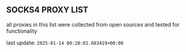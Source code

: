 ## SOCKS4 PROXY LIST

all proxies in this list were collected from open sources and tested for functionality

last update: `2025-01-14 00:20:01.603419+00:00`